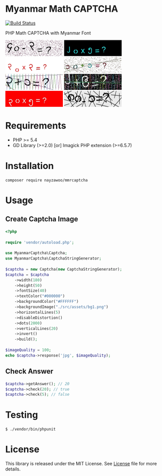 # Myanmar Math CAPTCHA

[![Build Status](https://api.travis-ci.org/nayzawoo/mmrcaptcha.svg?branch=master)](https://travis-ci.org/nayzawoo/mmrcaptcha)

PHP Math CAPTCHA with Myanmar Font

![Example](examples/1.jpg)
![Example](examples/2.jpg)
![Example](examples/3.jpg)
![Example](examples/4.jpg)
![Example](examples/5.jpg)
![Example](examples/6.jpg)
![Example](examples/7.jpg)
![Example](examples/8.jpg)

# Requirements

- PHP >= 5.4
- GD Library (>=2.0) [or] Imagick PHP extension (>=6.5.7)

# Installation
	
	composer require nayzawoo/mmrcaptcha

# Usage
## Create Captcha Image

```php
<?php

require 'vendor/autoload.php';

use MyanmarCaptcha\Captcha;
use MyanmarCaptcha\CaptchaStringGenerator;

$captcha = new Captcha(new CaptchaStringGenerator);
$captcha = $captcha
    ->width(180)
    ->height(50)
    ->fontSize(40)
    ->textColor("#000000")
    ->backgroundColor("#FFFFFF")
    ->backgroundImage("./src/assets/bg1.png")
    ->horizontalLines(5)
    ->disableDistortion()
    ->dots(2000)
    ->verticalLines(20)
    ->invert()
    ->build();

$imageQuality = 100;
echo $captcha->response('jpg', $imageQuality);
```

## Check Answer

```php
$captcha->getAnswer(); // 20
$captcha->check(20); // true
$captcha->check(5); // false
```

# Testing

	$ ./vendor/bin/phpunit

# License

This library is released under the MIT License. See [License](LICENSE) file for more details.
